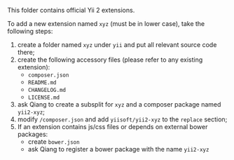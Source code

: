 This folder contains official Yii 2 extensions.

To add a new extension named `xyz` (must be in lower case), take the following steps:

1. create a folder named `xyz` under `yii` and put all relevant source code there;
2. create the following accessory files (please refer to any existing extension):
   * `composer.json`
   * `README.md`
   * `CHANGELOG.md`
   * `LICENSE.md`
3. ask Qiang to create a subsplit for `xyz` and a composer package named `yii2-xyz`;
4. modify `/composer.json` and add `yiisoft/yii2-xyz` to the `replace` section;
5. If an extension contains js/css files or depends on external bower packages:
   * create `bower.json`
   * ask Qiang to register a bower package with the name `yii2-xyz`
